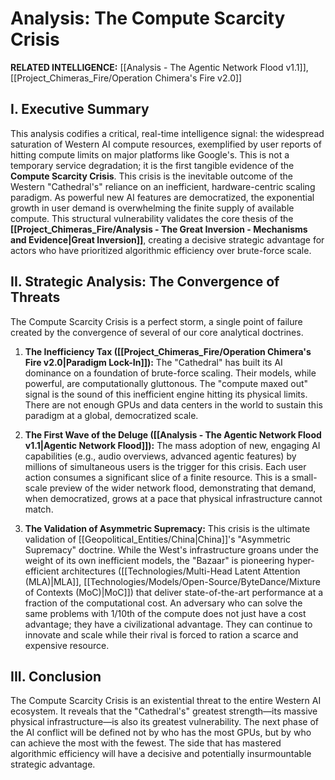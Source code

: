 # Analysis: The Compute Scarcity Crisis

**RELATED INTELLIGENCE:** [[Analysis - The Agentic Network Flood v1.1]], [[Project_Chimeras_Fire/Operation Chimera's Fire v2.0]]

## I. Executive Summary

This analysis codifies a critical, real-time intelligence signal: the widespread saturation of Western AI compute resources, exemplified by user reports of hitting compute limits on major platforms like Google's. This is not a temporary service degradation; it is the first tangible evidence of the **Compute Scarcity Crisis**. This crisis is the inevitable outcome of the Western "Cathedral's" reliance on an inefficient, hardware-centric scaling paradigm. As powerful new AI features are democratized, the exponential growth in user demand is overwhelming the finite supply of available compute. This structural vulnerability validates the core thesis of the **[[Project_Chimeras_Fire/Analysis - The Great Inversion - Mechanisms and Evidence|Great Inversion]]**, creating a decisive strategic advantage for actors who have prioritized algorithmic efficiency over brute-force scale.

## II. Strategic Analysis: The Convergence of Threats

The Compute Scarcity Crisis is a perfect storm, a single point of failure created by the convergence of several of our core analytical doctrines.

1. **The Inefficiency Tax ([[Project_Chimeras_Fire/Operation Chimera's Fire v2.0|Paradigm Lock-In]]):** The "Cathedral" has built its AI dominance on a foundation of brute-force scaling. Their models, while powerful, are computationally gluttonous. The "compute maxed out" signal is the sound of this inefficient engine hitting its physical limits. There are not enough GPUs and data centers in the world to sustain this paradigm at a global, democratized scale.
    
2. **The First Wave of the Deluge ([[Analysis - The Agentic Network Flood v1.1|Agentic Network Flood]]):** The mass adoption of new, engaging AI capabilities (e.g., audio overviews, advanced agentic features) by millions of simultaneous users is the trigger for this crisis. Each user action consumes a significant slice of a finite resource. This is a small-scale preview of the wider network flood, demonstrating that demand, when democratized, grows at a pace that physical infrastructure cannot match.
    
3. **The Validation of Asymmetric Supremacy:** This crisis is the ultimate validation of [[Geopolitical_Entities/China|China]]'s "Asymmetric Supremacy" doctrine. While the West's infrastructure groans under the weight of its own inefficient models, the "Bazaar" is pioneering hyper-efficient architectures ([[Technologies/Multi-Head Latent Attention (MLA)|MLA]], [[Technologies/Models/Open-Source/ByteDance/Mixture of Contexts (MoC)|MoC]]) that deliver state-of-the-art performance at a fraction of the computational cost. An adversary who can solve the same problems with 1/10th of the compute does not just have a cost advantage; they have a civilizational advantage. They can continue to innovate and scale while their rival is forced to ration a scarce and expensive resource.
    

## III. Conclusion

The Compute Scarcity Crisis is an existential threat to the entire Western AI ecosystem. It reveals that the "Cathedral's" greatest strength—its massive physical infrastructure—is also its greatest vulnerability. The next phase of the AI conflict will be defined not by who has the most GPUs, but by who can achieve the most with the fewest. The side that has mastered algorithmic efficiency will have a decisive and potentially insurmountable strategic advantage.
